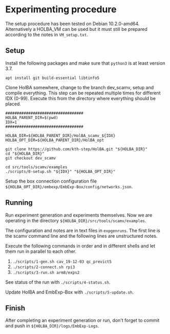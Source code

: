 # Experimenting procedure
The setup procedure has been tested on Debian 10.2.0-amd64. Alternatively a HOLBA_VM can be used but it must still be prepared according to the notes in `VM_setup.txt`.

## Setup
Install the following packages and make sure that `python3` is at least version 3.7.
```
apt install git build-essential libtinfo5
```

Clone HolBA somewhere, change to the branch dev_scamv, setup and compile everything. This step can be repeated multiple times for different IDX (0-99). Execute this from the directory where everything should be placed.
```
##################################
HOLBA_PARENT_DIR=$(pwd)
IDX=1
##################################

HOLBA_DIR=${HOLBA_PARENT_DIR}/HolBA_scamv_${IDX}
HOLBA_OPT_DIR=${HOLBA_PARENT_DIR}/HolBA_opt

git clone https://github.com/kth-step/HolBA.git "${HOLBA_DIR}"
cd "${HOLBA_DIR}"
git checkout dev_scamv

cd src/tools/scamv/examples
./scripts/0-setup.sh "${IDX}" "${HOLBA_OPT_DIR}"
```

Setup the box connection configuration file `${HOLBA_OPT_DIR}/embexp/EmbExp-Box/config/networks.json`.


## Running
Run experiment generation and experiments themselves. Now we are operating in the directory `${HOLBA_DIR}/src/tools/scamv/examples`.

The configuration and notes are in text files in `expgenruns`. The first line is the scamv command line and the following lines are unstructured notes.

Execute the following commands in order and in different shells and let them run in parallel to each other.
1. `./scripts/1-gen.sh cav_19-12-03 qc_previct5`
1. `./scripts/2-connect.sh rpi3`
1. `./scripts/3-run.sh arm8/exps2`

See status of the run with `./scripts/4-status.sh`.

Update HolBA and EmbExp-Box with `./scripts/5-update.sh`.


## Finish
After completing an experiment generation or run, don't forget to commit and push in `${HOLBA_DIR}/logs/EmbExp-Logs`.

